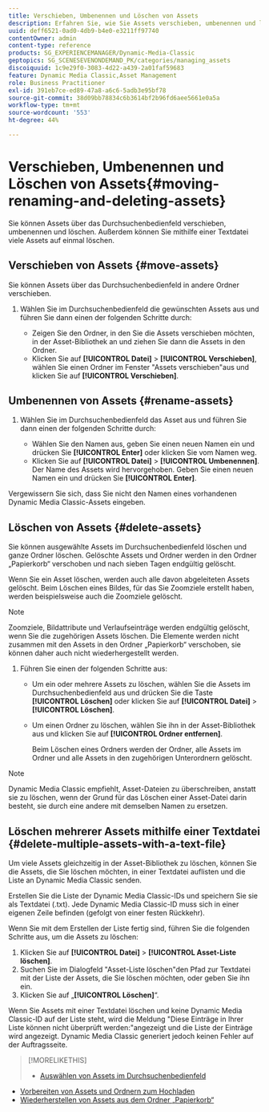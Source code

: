 ```yaml
---
title: Verschieben, Umbenennen und Löschen von Assets
description: Erfahren Sie, wie Sie Assets verschieben, umbenennen und löschen können.
uuid: deff6521-0ad0-4db9-b4e0-e3211ff97740
contentOwner: admin
content-type: reference
products: SG_EXPERIENCEMANAGER/Dynamic-Media-Classic
geptopics: SG_SCENESEVENONDEMAND_PK/categories/managing_assets
discoiquuid: 1c9e29f0-3083-4d22-a439-2a01faf59683
feature: Dynamic Media Classic,Asset Management
role: Business Practitioner
exl-id: 391eb7ce-ed89-47a8-a6c6-5adb3e95bf78
source-git-commit: 38d09bb78834c6b3614bf2b96fd6aee5661e0a5a
workflow-type: tm+mt
source-wordcount: '553'
ht-degree: 44%

---
```


# Verschieben, Umbenennen und Löschen von Assets{#moving-renaming-and-deleting-assets}

Sie können Assets über das Durchsuchenbedienfeld verschieben, umbenennen und löschen. Außerdem können Sie mithilfe einer Textdatei viele Assets auf einmal löschen.

## Verschieben von Assets {#move-assets}

Sie können Assets über das Durchsuchenbedienfeld in andere Ordner verschieben.

1. Wählen Sie im Durchsuchenbedienfeld die gewünschten Assets aus und führen Sie dann einen der folgenden Schritte durch:

   * Zeigen Sie den Ordner, in den Sie die Assets verschieben möchten, in der Asset-Bibliothek an und ziehen Sie dann die Assets in den Ordner.
   * Klicken Sie auf **[!UICONTROL Datei]** > **[!UICONTROL Verschieben]**, wählen Sie einen Ordner im Fenster &quot;Assets verschieben&quot;aus und klicken Sie auf **[!UICONTROL Verschieben]**.

## Umbenennen von Assets {#rename-assets}

1. Wählen Sie im Durchsuchenbedienfeld das Asset aus und führen Sie dann einen der folgenden Schritte durch:

   * Wählen Sie den Namen aus, geben Sie einen neuen Namen ein und drücken Sie **[!UICONTROL Enter]** oder klicken Sie vom Namen weg.
   * Klicken Sie auf **[!UICONTROL Datei]** > **[!UICONTROL Umbenennen]**. Der Name des Assets wird hervorgehoben. Geben Sie einen neuen Namen ein und drücken Sie **[!UICONTROL Enter]**.

Vergewissern Sie sich, dass Sie nicht den Namen eines vorhandenen Dynamic Media Classic-Assets eingeben.

## Löschen von Assets {#delete-assets}

Sie können ausgewählte Assets im Durchsuchenbedienfeld löschen und ganze Ordner löschen. Gelöschte Assets und Ordner werden in den Ordner „Papierkorb“ verschoben und nach sieben Tagen endgültig gelöscht.

Wenn Sie ein Asset löschen, werden auch alle davon abgeleiteten Assets gelöscht. Beim Löschen eines Bildes, für das Sie Zoomziele erstellt haben, werden beispielsweise auch die Zoomziele gelöscht.

>[!NOTE]
>
>Zoomziele, Bildattribute und Verlaufseinträge werden endgültig gelöscht, wenn Sie die zugehörigen Assets löschen. Die Elemente werden nicht zusammen mit den Assets in den Ordner „Papierkorb“ verschoben, sie können daher auch nicht wiederhergestellt werden.

1. Führen Sie einen der folgenden Schritte aus:

   * Um ein oder mehrere Assets zu löschen, wählen Sie die Assets im Durchsuchenbedienfeld aus und drücken Sie die Taste **[!UICONTROL Löschen]** oder klicken Sie auf **[!UICONTROL Datei]** > **[!UICONTROL Löschen]**.
   * Um einen Ordner zu löschen, wählen Sie ihn in der Asset-Bibliothek aus und klicken Sie auf **[!UICONTROL Ordner entfernen]**.

      Beim Löschen eines Ordners werden der Ordner, alle Assets im Ordner und alle Assets in den zugehörigen Unterordnern gelöscht.

>[!NOTE]
>
>Dynamic Media Classic empfiehlt, Asset-Dateien zu überschreiben, anstatt sie zu löschen, wenn der Grund für das Löschen einer Asset-Datei darin besteht, sie durch eine andere mit demselben Namen zu ersetzen.

## Löschen mehrerer Assets mithilfe einer Textdatei {#delete-multiple-assets-with-a-text-file}

Um viele Assets gleichzeitig in der Asset-Bibliothek zu löschen, können Sie die Assets, die Sie löschen möchten, in einer Textdatei auflisten und die Liste an Dynamic Media Classic senden.

Erstellen Sie die Liste der Dynamic Media Classic-IDs und speichern Sie sie als Textdatei (.txt). Jede Dynamic Media Classic-ID muss sich in einer eigenen Zeile befinden (gefolgt von einer festen Rückkehr).

Wenn Sie mit dem Erstellen der Liste fertig sind, führen Sie die folgenden Schritte aus, um die Assets zu löschen:

1. Klicken Sie auf **[!UICONTROL Datei]** > **[!UICONTROL Asset-Liste löschen]**.
1. Suchen Sie im Dialogfeld &quot;Asset-Liste löschen&quot;den Pfad zur Textdatei mit der Liste der Assets, die Sie löschen möchten, oder geben Sie ihn ein.
1. Klicken Sie auf „**[!UICONTROL Löschen]**“.

Wenn Sie Assets mit einer Textdatei löschen und keine Dynamic Media Classic-ID auf der Liste steht, wird die Meldung &quot;Diese Einträge in Ihrer Liste können nicht überprüft werden:&quot;angezeigt und die Liste der Einträge wird angezeigt. Dynamic Media Classic generiert jedoch keinen Fehler auf der Auftragsseite.

>[!MORELIKETHIS]
>
>* [Auswählen von Assets im Durchsuchenbedienfeld](selecting-assets-browse-panel.md#selecting_assets_in_the_browse_panel)
* [Vorbereiten von Assets und Ordnern zum Hochladen](uploading-files.md#preparing_your_assets_and_folders_for_uploading)
* [Wiederherstellen von Assets aus dem Ordner „Papierkorb“](trash-folder.md#restoring_assets_from_the_trash_folder)

